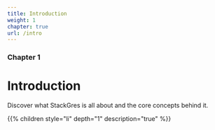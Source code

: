 ```yaml
---
title: Introduction
weight: 1
chapter: true
url: /intro
---
```


### Chapter 1

# Introduction

Discover what StackGres is all about and the core concepts behind it.

{{% children style="li" depth="1" description="true" %}}